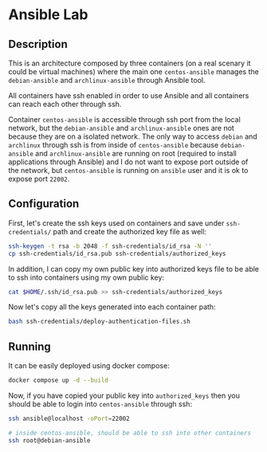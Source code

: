 # Ansible Lab

## Description
This is an architecture composed by three containers (on a real scenary it could be virtual machines) where the main one `centos-ansible` manages the `debian-ansible` and `archlinux-ansible` through Ansible tool.

All containers have ssh enabled in order to use Ansible and all containers can reach each other through ssh.

Container `centos-ansible` is accessible through ssh port from the local network, but the `debian-ansible` and `archlinux-ansible` ones are not because they are on a isolated network. The only way to access `debian` and `archlinux` through ssh is from inside of `centos-ansible` because `debian-ansible` and `archlinux-ansible` are running on root (required to install applications through Ansible) and I do not want to expose port outside of the network, but `centos-ansible` is running on `ansible` user and it is ok to expose port `22002`.

## Configuration
First, let's create the ssh keys used on containers and save under `ssh-credentials/` path and create the authorized key file as well:

```bash
ssh-keygen -t rsa -b 2048 -f ssh-credentials/id_rsa -N ''
cp ssh-credentials/id_rsa.pub ssh-credentials/authorized_keys
```

In addition, I can copy my own public key into authorized keys file to be able to ssh into containers using my own public key:
```bash
cat $HOME/.ssh/id_rsa.pub >> ssh-credentials/authorized_keys
```

Now let's copy all the keys generated into each container path:
```bash
bash ssh-credentials/deploy-authentication-files.sh
```

## Running
It can be easily deployed using docker compose:
```bash
docker compose up -d --build
```

Now, if you have copied your public key into `authorized_keys` then you should be able to login into `centos-ansible` through ssh:
```bash
ssh ansible@localhost -oPort=22002

# inside centos-ansible, should be able to ssh into other containers
ssh root@debian-ansible
```